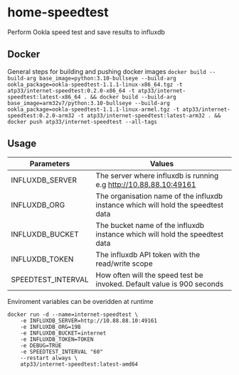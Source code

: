 # home-speedtest
Perform Ookla speed test and save results to influxdb

## Docker
General steps for building and pushing docker images
`docker build --build-arg base_image=python:3.10-bullseye --build-arg ookla_package=ookla-speedtest-1.1.1-linux-x86_64.tgz -t atp33/internet-speedtest:0.2.0-x86_64 -t atp33/internet-speedtest:latest-x86_64 . && docker build --build-arg base_image=arm32v7/python:3.10-bullseye --build-arg ookla_package=ookla-speedtest-1.1.1-linux-armel.tgz -t atp33/internet-speedtest:0.2.0-arm32 -t atp33/internet-speedtest:latest-arm32 . && docker push atp33/internet-speedtest --all-tags`

## Usage

| Parameters  |  Values
|---|---
| INFLUXDB_SERVER  |   The server where influxdb is running e.g http://10.88.88.10:49161
| INFLUXDB_ORG  |   The organisation name of the influxdb instance which will hold the speedtest data
| INFLUXDB_BUCKET  |   The bucket name of the influxdb instance which will hold the speedtest data
| INFLUXDB_TOKEN  |   The influxdb API token with the read/write scope
| SPEEDTEST_INTERVAL  |   How often will the speed test be invoked.  Default value is 900 seconds

Enviroment variables can be overidden at runtime

```
docker run -d --name=internet-speedtest \
    -e INFLUXDB_SERVER=http://10.88.88.10:49161
	-e INFLUXDB_ORG=19B
	-e INFLUXDB_BUCKET=internet
	-e INFLUXDB_TOKEN=TOKEN	
	-e DEBUG=TRUE
	-e SPEEDTEST_INTERVAL "60"
    --restart always \
    atp33/internet-speedtest:latest-amd64
```

